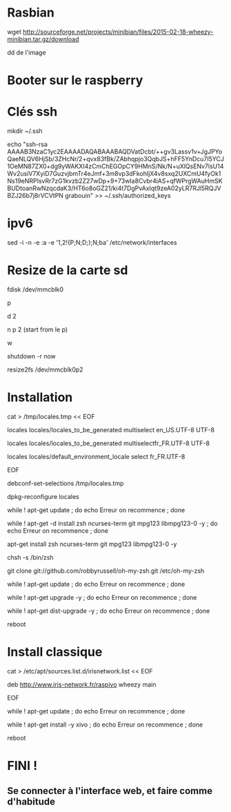 # Rasbian
wget http://sourceforge.net/projects/minibian/files/2015-02-18-wheezy-minibian.tar.gz/download

dd de l'image

# Booter sur le raspberry

# Clés ssh
mkdir ~/.ssh

echo "ssh-rsa AAAAB3NzaC1yc2EAAAADAQABAAABAQDVatDcbt/++gv3Lassv1v+JgJPYoQaeNLQV6HjSb/3ZHcNr/2+qvx83fBk/ZAbhqpjo3QqbJS+hFF5YnDcu7I5YCJ1OeMN87ZX0+dg9yWAKXI4zCmChEGOpCY9HMnS/Nk/N+uXlQsENv7lsU14Wv2usiV7XyiD7GuzvjbmTr4eJmf+3m8vp3dFkohIjX4v8sxq2UXCmU4fyOk1Ns19eNRPIsvRr7zG1kvzb2Z27wDp+9+73wIa8Cvbr4iAS+qfWPrgWAuHmSKBUDtoanRwNzqcdaK3/HT6o8oGZ21/ki4t7DgPvAxIqt9zeA02yLR7RJl5RQJVBZJ26b7j8rVCVtPN grabouin" >> ~/.ssh/authorized_keys
  
# ipv6
sed -i -n -e :a -e '1,2!{P;N;D;};N;ba' /etc/network/interfaces

# Resize de la carte sd
fdisk /dev/mmcblk0

p

d 2

n p 2 (start from le p)

w
  
shutdown -r now

resize2fs /dev/mmcblk0p2

# Installation
cat > /tmp/locales.tmp << EOF

locales locales/locales_to_be_generated multiselect     en_US.UTF-8 UTF-8

locales locales/locales_to_be_generated multiselectfr_FR.UTF-8 UTF-8

locales locales/default_environment_locale      select  fr_FR.UTF-8

EOF

debconf-set-selections /tmp/locales.tmp

dpkg-reconfigure locales

while ! apt-get update ; do echo Erreur on recommence ; done

while ! apt-get -d install zsh ncurses-term git mpg123 libmpg123-0 -y ; do echo Erreur on recommence ; done

apt-get install zsh ncurses-term git mpg123 libmpg123-0 -y

chsh -s /bin/zsh

git clone git://github.com/robbyrussell/oh-my-zsh.git /etc/oh-my-zsh

while ! apt-get update ; do echo Erreur on recommence ; done

while ! apt-get upgrade -y ; do echo Erreur on recommence ; done

while ! apt-get dist-upgrade -y ; do echo Erreur on recommence ; done

reboot

# Install classique
cat > /etc/apt/sources.list.d/irisnetwork.list << EOF

deb http://www.iris-network.fr/raspivo wheezy main

EOF

while ! apt-get update ; do echo Erreur on recommence ; done

while ! apt-get install -y xivo ; do echo Erreur on recommence ; done

reboot

# FINI !
## Se connecter à l'interface web, et faire comme d'habitude
